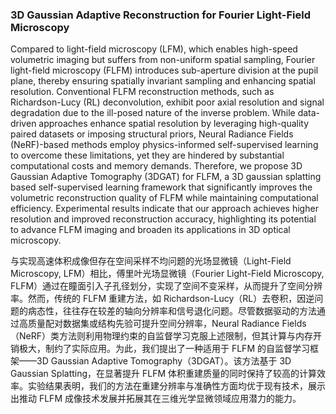 ### 3D Gaussian Adaptive Reconstruction for Fourier Light-Field Microscopy

Compared to light-field microscopy (LFM), which enables high-speed volumetric imaging but suffers from non-uniform spatial sampling, Fourier light-field microscopy (FLFM) introduces sub-aperture division at the pupil plane, thereby ensuring spatially invariant sampling and enhancing spatial resolution. Conventional FLFM reconstruction methods, such as Richardson-Lucy (RL) deconvolution, exhibit poor axial resolution and signal degradation due to the ill-posed nature of the inverse problem. While data-driven approaches enhance spatial resolution by leveraging high-quality paired datasets or imposing structural priors, Neural Radiance Fields (NeRF)-based methods employ physics-informed self-supervised learning to overcome these limitations, yet they are hindered by substantial computational costs and memory demands. Therefore, we propose 3D Gaussian Adaptive Tomography (3DGAT) for FLFM, a 3D gaussian splatting based self-supervised learning framework that significantly improves the volumetric reconstruction quality of FLFM while maintaining computational efficiency. Experimental results indicate that our approach achieves higher resolution and improved reconstruction accuracy, highlighting its potential to advance FLFM imaging and broaden its applications in 3D optical microscopy.

与实现高速体积成像但存在空间采样不均问题的光场显微镜（Light-Field Microscopy, LFM）相比，傅里叶光场显微镜（Fourier Light-Field Microscopy, FLFM）通过在瞳面引入子孔径划分，实现了空间不变采样，从而提升了空间分辨率。然而，传统的 FLFM 重建方法，如 Richardson-Lucy（RL）去卷积，因逆问题的病态性，往往存在较差的轴向分辨率和信号退化问题。尽管数据驱动的方法通过高质量配对数据集或结构先验可提升空间分辨率，Neural Radiance Fields（NeRF）类方法则利用物理约束的自监督学习克服上述限制，但其计算与内存开销极大，制约了实际应用。为此，我们提出了一种适用于 FLFM 的自监督学习框架——3D Gaussian Adaptive Tomography（3DGAT）。该方法基于 3D Gaussian Splatting，在显著提升 FLFM 体积重建质量的同时保持了较高的计算效率。实验结果表明，我们的方法在重建分辨率与准确性方面均优于现有技术，展示出推动 FLFM 成像技术发展并拓展其在三维光学显微领域应用潜力的能力。
